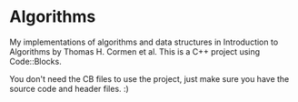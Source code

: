 # Algorithms
My implementations of algorithms and data structures in Introduction to Algorithms by Thomas H. Cormen et al. This is a C++ project using Code::Blocks. 

You don't need the CB files to use the project, just make sure you have the source code and header files. :)
